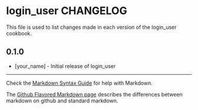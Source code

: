 login_user CHANGELOG
====================

This file is used to list changes made in each version of the login_user cookbook.

0.1.0
-----
- [your_name] - Initial release of login_user

- - -
Check the [Markdown Syntax Guide](http://daringfireball.net/projects/markdown/syntax) for help with Markdown.

The [Github Flavored Markdown page](http://github.github.com/github-flavored-markdown/) describes the differences between markdown on github and standard markdown.
